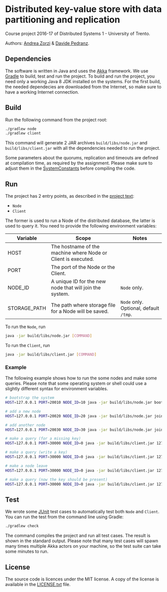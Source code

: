 # Distributed key-value store with data partitioning and replication 
Course project 2016-17 of Distributed Systems 1 - University of Trento.

Authors: [Andrea Zorzi](https://github.com/Andr35) & [Davide Pedranz](https://github.com/davidepedranz).

## Dependencies
The software is written in Java and uses the [Akka](http://akka.io/) framework.
We use [Gradle](https://gradle.org/) to build, test and run the project.
To build and run the project, you need only a working Java 8 JDK installed on the systems.
For the first build, the needed dependecies are downloaded from the Internet, so make 
sure to have a working Internet connection.

## Build
Run the following command from the project root:
```bash
./gradlew node
./gradlew client
```
This command will generate 2 JAR archives `build/libs/node.jar` and `build/libs/client.jar`
with all the dependencies needed to run the project.

Some parameters about the quorums, replication and timeouts are defined at compilation time,
as required by the assignment. Please make sure to adjust them in the
[SystemConstants](src/main/java/it/unitn/ds1/SystemConstants.java) before compiling the code.

## Run
The project has 2 entry points, as described in the [project text](task/project_text.pdf):
* `Node`
* `Client`

The former is used to run a Node of the distributed database, the latter is used to query it.
You need to provide the following environment variables:
 
Variable     | Scope                                                         | Notes
-------------|---------------------------------------------------------------|------------------
HOST         | The hostname of the machine where Node or Client is executed. |
PORT         | The port of the Node or the Client.                           |
NODE_ID      | A unique ID for the new node that will join the system.       | `Node` only.
STORAGE_PATH | The path where storage file for a Node will be saved.         | `Node` only. Optional, default `/tmp`.

To run the `Node`, run
```bash
java -jar build/libs/node.jar [COMMAND]
```

To run the `Client`, run
```bash
java -jar build/libs/client.jar [COMMAND]
```

### Example
The following example shows how to run the some nodes and make some queries.
Please note that some operating system or shell could use a slightly different syntax for environment variables.

```bash
# bootstrap the system
HOST=127.0.0.1 PORT=20010 NODE_ID=10 java -jar build/libs/node.jar bootstrap

# add a new node
HOST=127.0.0.1 PORT=20020 NODE_ID=20 java -jar build/libs/node.jar join 127.0.0.1 20010

# add another node
HOST=127.0.0.1 PORT=20030 NODE_ID=30 java -jar build/libs/node.jar join 127.0.0.1 20010

# make a query (for a missing key)
HOST=127.0.0.1 PORT=30000 NODE_ID=0 java -jar build/libs/client.jar 127.0.0.1 20010 read 34

# make a query (write a key)
HOST=127.0.0.1 PORT=30000 NODE_ID=0 java -jar build/libs/client.jar 127.0.0.1 20020 write 34 hello

# make a node leave
HOST=127.0.0.1 PORT=30000 NODE_ID=0 java -jar build/libs/client.jar 127.0.0.1 20020 leave

# make a query (now the key should be present)
HOST=127.0.0.1 PORT=30000 NODE_ID=0 java -jar build/libs/client.jar 127.0.0.1 20030 read 34
```

## Test
We wrote some [JUnit](http://junit.org) test cases to automatically test both `Node` and `Client`.
You can run the test from the command line using Gradle:
```bash
./gradlew check
```
The command compiles the project and run all test cases. The result is shown in the standard output.
Please note that many test cases will spawn many times multiple Akka actors on your machine,
so the test suite can take some minutes to run.

## License
The source code is licences under the MIT license.
A copy of the license is available in the [LICENSE.txt](LICENSE.txt) file.
